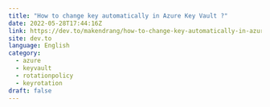 ```yaml
---
title: "How to change key automatically in Azure Key Vault ?"
date: 2022-05-28T17:44:16Z
link: https://dev.to/makendrang/how-to-change-key-automatically-in-azure-key-vault--4l54?utm_medium=RSS&utm_source=news.12bit.vn
site: dev.to
language: English
category:
  - azure
  - keyvault
  - rotationpolicy
  - keyrotation
draft: false
---
```

